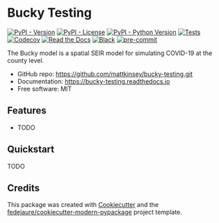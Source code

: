 
# Bucky Testing


[![PyPI - Version](https://img.shields.io/pypi/v/bucky-testing.svg)](https://pypi.python.org/pypi/bucky-testing)
[![PyPI - License](https://img.shields.io/pypi/l/bucky-testing.svg)](https://pypi.python.org/pypi/bucky-testing)
[![PyPI - Python Version](https://img.shields.io/pypi/pyversions/bucky-testing.svg)](https://pypi.python.org/pypi/bucky-testing)
[![Tests](https://github.com/mattkinsey/bucky-testing/workflows/tests/badge.svg)](https://github.com/mattkinsey/bucky-testing/actions?workflow=tests)
[![Codecov](https://codecov.io/gh/mattkinsey/bucky-testing/branch/main/graph/badge.svg)](https://codecov.io/gh/mattkinsey/bucky-testing)
[![Read the Docs](https://readthedocs.org/projects/bucky-testing/badge/)](https://bucky-testing.readthedocs.io/)
[![Black](https://img.shields.io/badge/code%20style-black-000000.svg)](https://github.com/psf/black)
[![pre-commit](https://img.shields.io/badge/pre--commit-enabled-brightgreen?logo=pre-commit&logoColor=white)](https://github.com/pre-commit/pre-commit)


The Bucky model is a spatial SEIR model for simulating COVID-19 at the county level.


* GitHub repo: <https://github.com/mattkinsey/bucky-testing.git>
* Documentation: <https://bucky-testing.readthedocs.io>
* Free software: MIT


## Features

* TODO

## Quickstart

TODO

## Credits

This package was created with [Cookiecutter][cookiecutter] and the [fedejaure/cookiecutter-modern-pypackage][cookiecutter-modern-pypackage] project template.

[cookiecutter]: https://github.com/cookiecutter/cookiecutter
[cookiecutter-modern-pypackage]: https://github.com/fedejaure/cookiecutter-modern-pypackage/tree/develops
